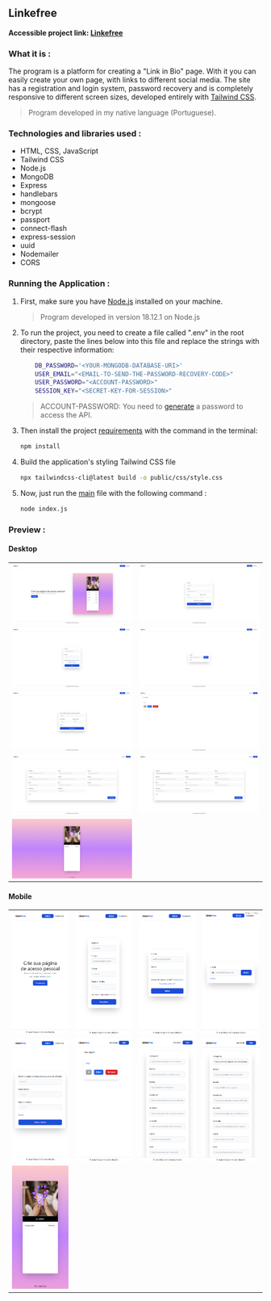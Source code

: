 ## Linkefree

**Accessible project link: <a href="https://linkefree.onrender.com/">Linkefree</a>**

### What it is :
The program is a platform for creating a "Link in Bio" page. With it you can easily create your own page, with links to different social media. The site has a registration and login system, password recovery and is completely responsive to different screen sizes, developed entirely with <a href="https://tailwindcss.com/">Tailwind CSS</a>.

> Program developed in my native language (Portuguese).

### Technologies and libraries used :

- HTML, CSS, JavaScript
- Tailwind CSS
- Node.js
- MongoDB
- Express
- handlebars
- mongoose
- bcrypt
- passport
- connect-flash
- express-session
- uuid
- Nodemailer
- CORS

### Running the Application :

1. First, make sure you have <a href="https://nodejs.org/en">Node.js</a> installed on your machine.

   > Program developed in version 18.12.1 on Node.js

2. To run the project, you need to create a file called ".env" in the root directory, paste the lines below into this file and replace the strings with their respective information:

    ```bash
        DB_PASSWORD='<YOUR-MONGODB-DATABASE-URI>'
        USER_EMAIL="<EMAIL-TO-SEND-THE-PASSWORD-RECOVERY-CODE>"
        USER_PASSWORD="<ACCOUNT-PASSWORD>"
        SESSION_KEY="<SECRET-KEY-FOR-SESSION>"
    ```

    > ACCOUNT-PASSWORD: You need to <a href="https://myaccount.google.com/apppasswords">generate</a> a password to access the API.

3. Then install the project <a href="./package.json">requirements</a> with the command in the terminal:

   ```bash
   npm install
   ```

4. Build the application's styling Tailwind CSS file

   ```bash
   npx tailwindcss-cli@latest build -o public/css/style.css
   ```

5. Now, just run the <a href="app.js">main</a> file with the following command :

   ```bash
   node index.js
   ```

### Preview :

#### Desktop

<table width="100%"> 
<tr>
<td width="50%">
<img src="./SAMPLE/SAMPLE1.png/">
</td> 
<td width="50%">
<img src="./SAMPLE/SAMPLE2.png/">
</td> 
</tr>
<tr>
<td width="50%">
<img src="./SAMPLE/SAMPLE3.png/">
</td> 
<td width="50%">
<img src="./SAMPLE/SAMPLE4.png/">
</td> 
</tr>
<tr>
<td width="50%">
<img src="./SAMPLE/SAMPLE5.png/">
</td> 
<td width="50%">
<img src="./SAMPLE/SAMPLE6.png/">
</td> 
</tr>
<tr>
<td width="50%">
<img src="./SAMPLE/SAMPLE7.png/">
</td> 
<td width="50%">
<img src="./SAMPLE/SAMPLE8.png/">
</td> 
</tr>
<tr>
<td width="50%">
<img src="./SAMPLE/SAMPLE9.png/">
</td> 
</tr>
</table>

#### Mobile

<table width="100%"> 
<tr>
<td width="25%">
<img src="./SAMPLE/SAMPLE10.png/">
</td> 
<td width="25%">
<img src="./SAMPLE/SAMPLE11.png/">
</td> 
<td width="25%">
<img src="./SAMPLE/SAMPLE12.png/">
</td> 
<td width="25%">
<img src="./SAMPLE/SAMPLE13.png/">
</td> 
</tr>
<tr>
<td width="25%">
<img src="./SAMPLE/SAMPLE14.png/">
</td> 
<td width="25%">
<img src="./SAMPLE/SAMPLE15.png/">
</td> 
<td width="25%">
<img src="./SAMPLE/SAMPLE16.png/">
</td> 
<td width="25%">
<img src="./SAMPLE/SAMPLE17.png/">
</td> 
</tr>
<tr>
<td width="25%">
<img src="./SAMPLE/SAMPLE18.png/">
</td> 
</table>
